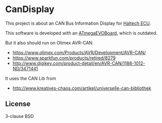 CanDisplay
==========

This project is about an CAN Bus Information Display for [Haltech ECU][1].

This software is developed with an [ATmegaEVOBoard][2], which is outdated.

But it also should run on Olimex AVR-CAN.
* https://www.olimex.com/Products/AVR/Development/AVR-CAN/
* https://www.sparkfun.com/products/retired/8279
* http://www.digikey.com/product-detail/en/AVR-CAN/1188-1012-ND/3471441

It uses the CAN Lib from 
* http://www.kreatives-chaos.com/artikel/universelle-can-bibliothek


License
----

3-clause BSD


[1]:http://www.haltech.com
[2]:http://www.mikrocontroller.net/attachment/6262/ATMegaEvoBoard.pdf
